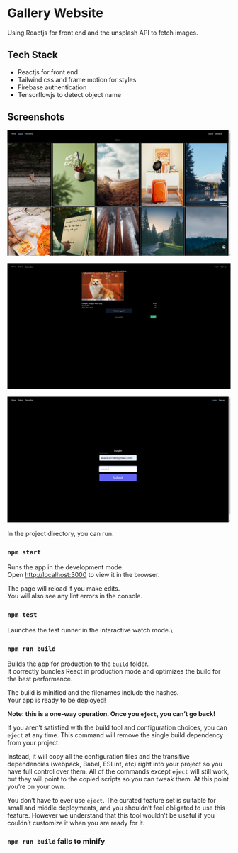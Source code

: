 # Gallery Website

Using Reactjs for front end and the unsplash API to fetch images.

## Tech Stack

- Reactjs for front end
- Tailwind css and frame motion for styles
- Firebase authentication
- Tensorflowjs to detect object name

## Screenshots

![App Screenshot](https://github.com/anastazir/images/blob/master/Gallery-project-1.png?raw=true)

![App Screenshot](https://github.com/anastazir/images/blob/master/Gallery-project-2.png?raw=true)

![App Screenshot](https://github.com/anastazir/images/blob/master/Gallery-project-4.png?raw=true)


In the project directory, you can run:

### `npm start`

Runs the app in the development mode.\
Open [http://localhost:3000](http://localhost:3000) to view it in the browser.

The page will reload if you make edits.\
You will also see any lint errors in the console.

### `npm test`

Launches the test runner in the interactive watch mode.\

### `npm run build`

Builds the app for production to the `build` folder.\
It correctly bundles React in production mode and optimizes the build for the best performance.

The build is minified and the filenames include the hashes.\
Your app is ready to be deployed!


**Note: this is a one-way operation. Once you `eject`, you can’t go back!**

If you aren’t satisfied with the build tool and configuration choices, you can `eject` at any time. This command will remove the single build dependency from your project.

Instead, it will copy all the configuration files and the transitive dependencies (webpack, Babel, ESLint, etc) right into your project so you have full control over them. All of the commands except `eject` will still work, but they will point to the copied scripts so you can tweak them. At this point you’re on your own.

You don’t have to ever use `eject`. The curated feature set is suitable for small and middle deployments, and you shouldn’t feel obligated to use this feature. However we understand that this tool wouldn’t be useful if you couldn’t customize it when you are ready for it.



### `npm run build` fails to minify
